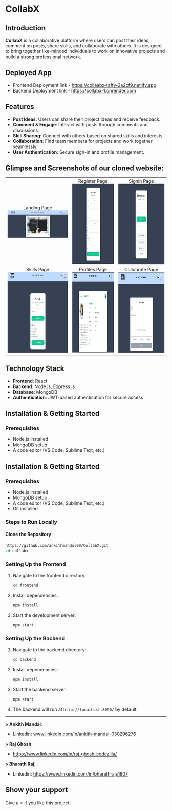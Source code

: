 # CollabX

## Introduction
**CollabX** is a collaborative platform where users can post their ideas, comment on posts, share skills, and collaborate with others. It is designed to bring together like-minded individuals to work on innovative projects and build a strong professional network.

## Deployed App
- Frontend Deployment link - https://collaabx-taffy-2a2cf9.netlify.app
- Backend Deployment link - https://collabx-1.onrender.com

## Features
- **Post Ideas**: Users can share their project ideas and receive feedback.
- **Comment & Engage**: Interact with posts through comments and discussions.
- **Skill Sharing**: Connect with others based on shared skills and interests.
- **Collaboration**: Find team members for projects and work together seamlessly.
- **User Authentication**: Secure sign-in and profile management.

## Glimpse and Screenshots of our cloned website:
<table>
  <tr align=center>
    <td>Landing Page<img src="SS/1.jpeg" width=1000 ></td>
    <td>Register Page<img src="SS/2.jpeg" height=250></td>
    <td>Signin Page<img src="SS/3.jpeg" height=250></td>
   </tr>
    <tr align=center>
      <td>Skills Page<img src="SS/4.jpeg" height=250></td>
    <td>Profiles Page<img src="SS/5.jpeg" height=250 ></td>
    <td>Collobrate Page <img src="SS/6.jpeg" height=250 ></td>
  </tr> 
</table>


## Technology Stack
- **Frontend**: React
- **Backend**: Node.js, Express.js
- **Database**: MongoDB
- **Authentication**: JWT-based authentication for secure access

## Installation & Getting Started
### Prerequisites
- Node.js installed
- MongoDB setup
- A code editor (VS Code, Sublime Text, etc.)

## Installation & Getting Started
### Prerequisites
- Node.js installed
- MongoDB setup
- A code editor (VS Code, Sublime Text, etc.)
- Git installed

### Steps to Run Locally

#### Clone the Repository
```sh
https://github.com/ankithmandal09/CollabX.git
cd collabx
```

### Setting Up the Frontend
1. Navigate to the frontend directory:
   ```sh
   cd frontend
   ```
2. Install dependencies:
   ```sh
   npm install
   ```
3. Start the development server:
   ```sh
   npm start
   ```

### Setting Up the Backend
1. Navigate to the backend directory:
   ```sh
   cd backend
   ```
2. Install dependencies:
   ```sh
   npm install
   ```
   
4. Start the backend server:
   ```sh
   npm start
   ```
5. The backend will run at `http://localhost:8090/` by default.

---

 ⁍ **Ankith Mandal**:
 - Linkedin: www.linkedin.com/in/ankith-mandal-030296276
   
 ⁍ **Raj Ghosh**:
 - https://www.linkedin.com/in/raj-ghosh-codezilla/
   
 ⁍ **Bharath Raj**:
 - Linkedin: https://www.linkedin.com/in/bharathrajs1807

## Show your support

Give a ⭐️ if you like this project!
